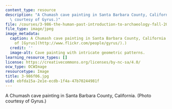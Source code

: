 ```yaml
---
content_type: resource
description: "A Chumash cave painting in Santa Barbara County, California.\r\n(Photo\
  \ courtesy of Gyrus.)"
file: /courses/3-986-the-human-past-introduction-to-archaeology-fall-2006/ebfda15a2e1eecdb1f4a47b70244981f_3-986f06.jpg
file_type: image/jpeg
image_metadata:
  caption: A Chumash cave painting in Santa Barbara County, California. (Photo courtesy
    of [Gyrus](http://www.flickr.com/people/gyrus/).)
  credit: ''
  image-alt: Cave painting with intricate geometric patterns.
learning_resource_types: []
license: https://creativecommons.org/licenses/by-nc-sa/4.0/
ocw_type: OCWImage
resourcetype: Image
title: 3-986f06.jpg
uid: ebfda15a-2e1e-ecdb-1f4a-47b70244981f
---
```

A Chumash cave painting in Santa Barbara County, California.
(Photo courtesy of Gyrus.)
